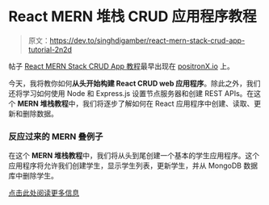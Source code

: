 # React MERN 堆栈 CRUD 应用程序教程

> 原文：<https://dev.to/singhdigamber/react-mern-stack-crud-app-tutorial-2n2d>

帖子 [React MERN Stack CRUD App 教程](https://www.positronx.io/react-mern-stack-crud-app-tutorial/)最早出现在 [positronX.io](https://www.positronx.io) 上。

今天，我将教你如何**从头开始构建 React CRUD web 应用程序**。除此之外，我们还将学习如何使用 Node 和 Express.js 设置节点服务器和创建 REST APIs。在这个 **MERN 堆栈教程**中，我们将逐步了解如何在 React 应用程序中创建、读取、更新和删除数据。

### 反应过来的 MERN 叠例子

在这个 **MERN 堆栈教程**中，我们将从头到尾创建一个基本的学生应用程序。这个应用程序将允许我们创建学生，显示学生列表，更新学生，并从 MongoDB 数据库中删除学生。

[点击此处阅读更多信息](https://www.positronx.io/react-mern-stack-crud-app-tutorial/)